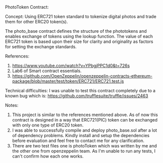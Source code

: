 PhotoToken Contract:

Concept: Using ERC721 token standard to tokenize digital photos and trade them for other ERC20 token(s).

The photo_base contract defines the structure of the phototokens and enables exchange of tokens using the lookup function.
The value of each ERC721 token is based upon their size for clarity and originality as factors for setting the exchange standards.

References: 
1. https://www.youtube.com/watch?v=YPbgjPPC1d0&t=726s
2. Lab6 of Smart contract essentials.
3. https://github.com/OpenZeppelin/openzeppelin-contracts-ethereum-package/blob/master/test/token/ERC721/ERC721.test.js

Technical difficulties: I was unable to test this contract completely due to a known bug which is:
https://github.com/trufflesuite/truffle/issues/2463

Notes:
1. This project is similar to the references mentioned above. As of now this contract is designed in a way that ERC721(PIC) token can be exchanged with only one type of ERC20 token. 
2. I was able to successfully compile and deploy photo_base.sol after a lot of dependency problems. Kindly install and setup the dependencies before evaluation and feel free to contact me for any clarification.
3. There are two test files one is photoToken which was written by me and the other one from openzeppelin team. As I'm unable to run any tests, I can't confirm how each one works.
